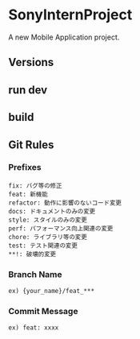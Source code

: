 # SonyInternProject

A new Mobile Application project.

## Versions



## run dev


## build 


## Git Rules

### Prefixes

```
fix: バグ等の修正
feat: 新機能
refactor: 動作に影響のないコード変更
docs: ドキュメントのみの変更
style: スタイルのみの変更
perf: パフォーマンス向上関連の変更
chore: ライブラリ等の変更
test: テスト関連の変更
**!: 破壊的変更
```

### Branch Name

```
ex) {your_name}/feat_***
```

### Commit Message

```
ex) feat: xxxx
```


